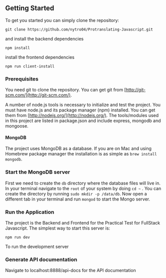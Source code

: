 ## Getting Started

To get you started you can simply clone the repository:

```
git clone https://github.com/nytro04/Protranslating-Javascript.git
```

and install the backend dependencies

```
npm install
```

install the frontend dependencies

```
npm run client-install
```

### Prerequisites

You need git to clone the repository. You can get git from
[http://git-scm.com/](http://git-scm.com/).

A number of node.js tools is necessary to initialize and test the project. You must have node.js and its package manager (npm) installed. You can get them from [http://nodejs.org/](http://nodejs.org/). The tools/modules used in this project are listed in package.json and include express, mongodb and mongoose.

#### MongoDB

The project uses MongoDB as a database. If you are on Mac and using Homebrew package manager the installation is as simple as `brew install mongodb`.

### Start the MongoDB server

First we need to create the `db` directory where the database files will live in. In your terminal navigate to the `root` of your system by doing `cd ~` . You can create the directory by running `sudo mkdir -p /data/db`. Now open a different tab in your terminal and run `mongod` to start the Mongo server.

### Run the Application

The project is the Backend and Frontend for the Practical Test for FullStack Javascript. The simplest way to start this server is:

    npm run dev

To run the development server

### Generate API documentation

Navigate to localhost:8888/api-docs for the API documentation
